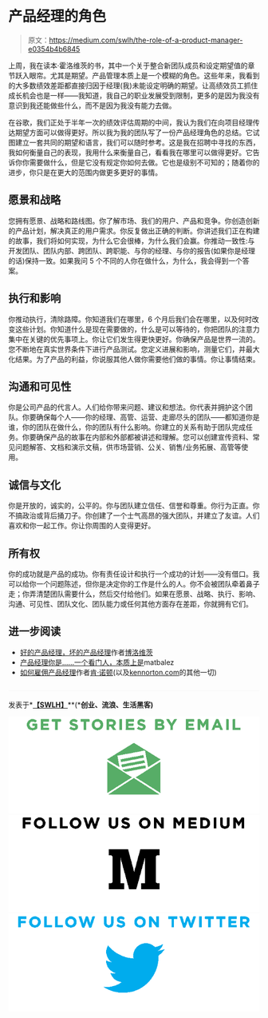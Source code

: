 # 产品经理的角色

> 原文：<https://medium.com/swlh/the-role-of-a-product-manager-e0354b4b6845>

上周，我在读本·霍洛维茨的书，其中一个关于整合新团队成员和设定期望值的章节跃入眼帘。尤其是期望。产品管理本质上是一个模糊的角色。这些年来，我看到的大多数绩效差距都直接归因于经理(我)未能设定明确的期望。让高绩效员工抓住成长机会也是一样——我知道，我自己的职业发展受到限制，更多的是因为我没有意识到我还能做些什么，而不是因为我没有能力去做。

在谷歌，我们正处于半年一次的绩效评估周期的中间，我认为我们在向项目经理传达期望方面可以做得更好。所以我为我的团队写了一份产品经理角色的总结。它试图建立一套共同的期望和语言，我们可以随时参考。这是我在招聘中寻找的东西，我如何衡量自己的表现，我用什么来衡量自己，看看我在哪里可以做得更好。它告诉你你需要做什么，但是它没有规定你如何去做。它也是级别不可知的；随着你的进步，你只是在更大的范围内做更多更好的事情。

## 愿景和战略

您拥有愿景、战略和路线图。你了解市场、我们的用户、产品和竞争。你创造创新的产品计划，解决真正的用户需求。你反复做出正确的判断。你讲述我们正在构建的故事，我们将如何实现，为什么它会很棒，为什么我们会赢。你推动一致性:与开发团队、团队内部、跨团队、跨职能、与你的经理、与你的报告(如果你是经理的话)保持一致。如果我问 5 个不同的人你在做什么，为什么，我会得到一个答案。

## 执行和影响

你推动执行，清除路障。你知道我们在哪里，6 个月后我们会在哪里，以及何时改变这些计划。你知道什么是现在需要做的，什么是可以等待的，你把团队的注意力集中在关键的优先事项上。你让它们发生得更快更好。你确保产品是世界一流的。您不断地在真实世界条件下进行产品测试。您定义进展和影响，测量它们，并最大化结果。为了产品的利益，你说服其他人做你需要他们做的事情。你让事情结束。

## 沟通和可见性

你是公司产品的代言人。人们给你带来问题、建议和想法。你代表并拥护这个团队。你要确保每个人——你的经理、高管、运营、走廊尽头的团队——都知道你是谁，你的团队在做什么，你的团队有什么影响。你建立的关系有助于团队完成任务。你要确保产品的故事在内部和外部都被讲述和理解。您可以创建宣传资料、常见问题解答、文档和演示文稿，供市场营销、公关、销售/业务拓展、高管等使用。

## 诚信与文化

你是开放的，诚实的，公平的。你与团队建立信任、信誉和尊重。你行为正直。你不搞政治或背后捅刀子。你创建了一个士气高昂的强大团队，并建立了友谊。人们喜欢和你一起工作。你让你周围的人变得更好。

## 所有权

你的成功就是产品的成功。你有责任设计和执行一个成功的计划——没有借口。我可以给你一个问题陈述，但你是决定你的工作是什么的人。你不会被团队牵着鼻子走；你弄清楚团队需要什么，然后交付给他们。如果在愿景、战略、执行、影响、沟通、可见性、团队文化、团队能力或任何其他方面存在差距，你就拥有它们。

## 进一步阅读

*   [好的产品经理，坏的产品经理](http://a16z.com/2012/06/15/good-product-managerbad-product-manager/)作者[博洛维茨](https://medium.com/u/926899f38323?source=post_page-----e0354b4b6845--------------------------------)
*   [产品经理你是……一个看门人，本质上是](/@matbalez/product-manager-you-are-664d83ee702e)matbalez
*   [如何雇佣产品经理](https://www.kennethnorton.com/essays/productmanager.html)作者[肯·诺顿](https://medium.com/u/990da511b420?source=post_page-----e0354b4b6845--------------------------------)(以及[kennorton.com](http://www.kennorton.com/)的其他一切)

![](img/c1192ebad88d6b1fc6ae1d6a2bc61154.png)

发表于*[**【SWLH】**](https://medium.com/swlh)**(***创业、流浪、生活黑客)**

*[![](img/de26c089e79a3a2a25d2b750ff6db50f.png)](http://supply.us9.list-manage.com/subscribe?u=310af6eb2240d299c7032ef6c&id=d28d8861ad)**[![](img/f47a578114e0a96bdfabc3a5400688d5.png)](https://medium.com/swlh)**[![](img/c1351daa9c4f0c8ac516addb60c82f6b.png)](https://twitter.com/swlh_)*